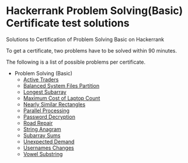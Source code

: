 # Hackerrank Problem Solving(Basic) Certificate test solutions

Solutions to Certification of Problem Solving Basic on Hackerrank

To get a certificate, two problems have to be solved within 90 minutes.

The following is a list of possible problems per certificate. 

- Problem Solving (Basic)
    - [Active Traders](active-traders)
    - [Balanced System Files Partition](balanced-system-files-partition)
    - [Longest Subarray](longest-subarray)
    - [Maximum Cost of Laptop Count](maximum-cost-of-laptop-count)
    - [Nearly Similar Rectangles](nearly-similar-rectangles)
    - [Parallel Processing](parallel-processing)
    - [Password Decryption](password-decryption)
    - [Road Repair](road-repair)
    - [String Anagram](string-anagram)
    - [Subarray Sums](subarray-sums)
    - [Unexpected Demand](unexpected-demand)
    - [Usernames Changes](usernames-changes)
    - [Vowel Substring](vowel-substring)
